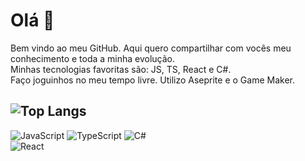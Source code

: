# Olá 👋

Bem vindo ao meu GitHub. Aqui quero compartilhar com vocês meu conhecimento e toda a minha evolução.
<br>
Minhas tecnologias favoritas são: JS, TS, React e C#.
<br>
Faço joguinhos no meu tempo livre. Utilizo Aseprite e o Game Maker.

![Top Langs](https://github-readme-stats.vercel.app/api/top-langs/?username=caiolongo&layout=compact)
---

![JavaScript](https://img.shields.io/badge/javascript-%23323330.svg?style=for-the-badge&logo=javascript&logoColor=%23F7DF1E) 
![TypeScript](https://img.shields.io/badge/typescript-%23007ACC.svg?style=for-the-badge&logo=typescript&logoColor=white)
![C#](https://img.shields.io/badge/c%23-%23239120.svg?style=for-the-badge&logo=c-sharp&logoColor=white)
<br>
![React](https://img.shields.io/badge/react-%2320232a.svg?style=for-the-badge&logo=react&logoColor=%2361DAFB)

